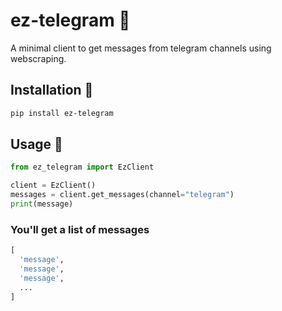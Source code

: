 # ez-telegram 🤖

A minimal client to get messages from telegram channels using webscraping. 

## Installation 📝
```bash
pip install ez-telegram
```

## Usage 📖

```python
from ez_telegram import EzClient

client = EzClient()
messages = client.get_messages(channel="telegram")
print(message)
```

### You'll get a list of messages
```python
[
  'message',
  'message',
  'message',
  ...
]
```
